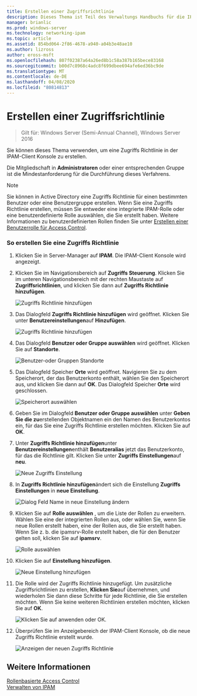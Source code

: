 ```yaml
---
title: Erstellen einer Zugriffsrichtlinie
description: Dieses Thema ist Teil des Verwaltungs Handbuchs für die IP-Adressverwaltung (IPAM) in Windows Server 2016.
manager: brianlic
ms.prod: windows-server
ms.technology: networking-ipam
ms.topic: article
ms.assetid: 854bd064-2f86-4678-a940-a04b3e48ae10
ms.author: lizross
author: eross-msft
ms.openlocfilehash: 807f02387a64a26ed8b1c58a387b165bece83168
ms.sourcegitcommit: b00d7c8968c4adc8f699dbee694afe6ed36bc9de
ms.translationtype: MT
ms.contentlocale: de-DE
ms.lasthandoff: 04/08/2020
ms.locfileid: "80814813"
---
```

# <a name="create-an-access-policy"></a>Erstellen einer Zugriffsrichtlinie

>Gilt für: Windows Server (Semi-Annual Channel), Windows Server 2016

Sie können dieses Thema verwenden, um eine Zugriffs Richtlinie in der IPAM-Client Konsole zu erstellen.  
  
Die Mitgliedschaft in **Administratoren** oder einer entsprechenden Gruppe ist die Mindestanforderung für die Durchführung dieses Verfahrens.  
  
> [!NOTE]  
> Sie können in Active Directory eine Zugriffs Richtlinie für einen bestimmten Benutzer oder eine Benutzergruppe erstellen. Wenn Sie eine Zugriffs Richtlinie erstellen, müssen Sie entweder eine integrierte IPAM-Rolle oder eine benutzerdefinierte Rolle auswählen, die Sie erstellt haben. Weitere Informationen zu benutzerdefinierten Rollen finden Sie unter [Erstellen einer Benutzerrolle für Access Control](../../technologies/ipam/Create-a-User-Role-for-Access-Control.md).  
  
### <a name="to-create-an-access-policy"></a>So erstellen Sie eine Zugriffs Richtlinie  
  
1.  Klicken Sie in Server-Manager auf **IPAM**. Die IPAM-Client Konsole wird angezeigt.  
  
2.  Klicken Sie im Navigationsbereich auf **Zugriffs Steuerung**. Klicken Sie im unteren Navigationsbereich mit der rechten Maustaste auf **Zugriffsrichtlinien**, und klicken Sie dann auf **Zugriffs Richtlinie hinzufügen**.  
  
    ![Zugriffs Richtlinie hinzufügen](../../media/Create-an-Access-Policy/ipam_CreateAP_01.jpg)  
  
3.  Das Dialogfeld **Zugriffs Richtlinie hinzufügen** wird geöffnet. Klicken Sie unter **Benutzereinstellungen**auf **Hinzufügen**.  
  
    ![Zugriffs Richtlinie hinzufügen](../../media/Create-an-Access-Policy/ipam_CreateAP_02.jpg)  
  
4.  Das Dialogfeld **Benutzer oder Gruppe auswählen** wird geöffnet. Klicken Sie auf **Standorte**.  
  
    ![Benutzer-oder Gruppen Standorte](../../media/Create-an-Access-Policy/ipam_CreateAP_03.jpg)  
  
5.  Das Dialogfeld Speicher **Orte** wird geöffnet. Navigieren Sie zu dem Speicherort, der das Benutzerkonto enthält, wählen Sie den Speicherort aus, und klicken Sie dann auf **OK**. Das Dialogfeld Speicher **Orte** wird geschlossen.  
  
    ![Speicherort auswählen](../../media/Create-an-Access-Policy/ipam_CreateAP_04.jpg)  
  
6.  Geben Sie im Dialogfeld **Benutzer oder Gruppe auswählen** unter **Geben Sie die zu**erstellenden Objektnamen ein den Namen des Benutzerkontos ein, für das Sie eine Zugriffs Richtlinie erstellen möchten. Klicken Sie auf **OK**.  
  
7.  Unter **Zugriffs Richtlinie hinzufügen**unter **Benutzereinstellungen**enthält **Benutzeralias** jetzt das Benutzerkonto, für das die Richtlinie gilt. Klicken Sie unter **Zugriffs Einstellungen**auf **neu**.  
  
    ![Neue Zugriffs Einstellung](../../media/Create-an-Access-Policy/ipam_CreateAP_05.jpg)  
  
8.  In **Zugriffs Richtlinie hinzufügen**ändert sich die Einstellung **Zugriffs Einstellungen** in **neue Einstellung**.  
  
    ![Dialog Feld Name in neue Einstellung ändern](../../media/Create-an-Access-Policy/ipam_CreateAP_06.jpg)  
  
9. Klicken Sie auf **Rolle auswählen** , um die Liste der Rollen zu erweitern. Wählen Sie eine der integrierten Rollen aus, oder wählen Sie, wenn Sie neue Rollen erstellt haben, eine der Rollen aus, die Sie erstellt haben. Wenn Sie z. b. die ipamsrv-Rolle erstellt haben, die für den Benutzer gelten soll, klicken Sie auf **ipamsrv**.  
  
    ![Rolle auswählen](../../media/Create-an-Access-Policy/ipam_CreateAP_07.jpg)  
  
10. Klicken Sie auf **Einstellung hinzufügen**.  
  
    ![Neue Einstellung hinzufügen](../../media/Create-an-Access-Policy/ipam_CreateAP_08.jpg)  
  
11. Die Rolle wird der Zugriffs Richtlinie hinzugefügt. Um zusätzliche Zugriffsrichtlinien zu erstellen, **Klicken Sie**auf übernehmen, und wiederholen Sie dann diese Schritte für jede Richtlinie, die Sie erstellen möchten. Wenn Sie keine weiteren Richtlinien erstellen möchten, klicken Sie auf **OK**.  
  
    ![Klicken Sie auf anwenden oder OK.](../../media/Create-an-Access-Policy/ipam_CreateAP_09.jpg)  
  
12. Überprüfen Sie im Anzeigebereich der IPAM-Client Konsole, ob die neue Zugriffs Richtlinie erstellt wurde.  
  
    ![Anzeigen der neuen Zugriffs Richtlinie](../../media/Create-an-Access-Policy/ipam_CreateAP_09a.jpg)  
  
## <a name="see-also"></a>Weitere Informationen  
[Rollenbasierte Access Control](Role-based-Access-Control.md)  
[Verwalten von IPAM](Manage-IPAM.md)  
  


